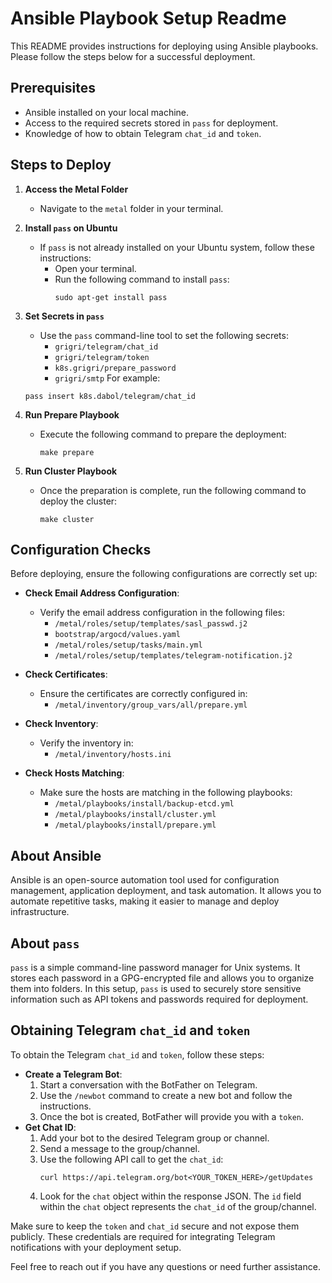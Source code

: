 # Ansible Playbook Setup Readme

This README provides instructions for deploying using Ansible playbooks. Please follow the steps below for a successful deployment.

## Prerequisites
- Ansible installed on your local machine.
- Access to the required secrets stored in `pass` for deployment.
- Knowledge of how to obtain Telegram `chat_id` and `token`.

## Steps to Deploy

1. **Access the Metal Folder**
    - Navigate to the `metal` folder in your terminal.

2. **Install `pass` on Ubuntu**
    - If `pass` is not already installed on your Ubuntu system, follow these instructions:
        - Open your terminal.
        - Run the following command to install `pass`:
            ```shell
            sudo apt-get install pass
            ```

3. **Set Secrets in `pass`**
    - Use the `pass` command-line tool to set the following secrets:
        - `grigri/telegram/chat_id`
        - `grigri/telegram/token`
        - `k8s.grigri/prepare_password`
        - `grigri/smtp`
    For example:
    ```shell
    pass insert k8s.dabol/telegram/chat_id
    ```

4. **Run Prepare Playbook**
    - Execute the following command to prepare the deployment:
        ```shell
        make prepare
        ```

5. **Run Cluster Playbook**
    - Once the preparation is complete, run the following command to deploy the cluster:
        ```shell
        make cluster
        ```

## Configuration Checks

Before deploying, ensure the following configurations are correctly set up:

- **Check Email Address Configuration**:
    - Verify the email address configuration in the following files:
        - `/metal/roles/setup/templates/sasl_passwd.j2`
        - `bootstrap/argocd/values.yaml`
        - `/metal/roles/setup/tasks/main.yml`
        - `/metal/roles/setup/templates/telegram-notification.j2`

- **Check Certificates**:
    - Ensure the certificates are correctly configured in:
        - `/metal/inventory/group_vars/all/prepare.yml`

- **Check Inventory**:
    - Verify the inventory in:
        - `/metal/inventory/hosts.ini`

- **Check Hosts Matching**:
    - Make sure the hosts are matching in the following playbooks:
        - `/metal/playbooks/install/backup-etcd.yml`
        - `/metal/playbooks/install/cluster.yml`
        - `/metal/playbooks/install/prepare.yml`

## About Ansible

Ansible is an open-source automation tool used for configuration management, application deployment, and task automation. It allows you to automate repetitive tasks, making it easier to manage and deploy infrastructure.

## About `pass`

`pass` is a simple command-line password manager for Unix systems. It stores each password in a GPG-encrypted file and allows you to organize them into folders. In this setup, `pass` is used to securely store sensitive information such as API tokens and passwords required for deployment.

## Obtaining Telegram `chat_id` and `token`

To obtain the Telegram `chat_id` and `token`, follow these steps:
- **Create a Telegram Bot**:
    1. Start a conversation with the BotFather on Telegram.
    2. Use the `/newbot` command to create a new bot and follow the instructions.
    3. Once the bot is created, BotFather will provide you with a `token`.
- **Get Chat ID**:
    1. Add your bot to the desired Telegram group or channel.
    2. Send a message to the group/channel.
    3. Use the following API call to get the `chat_id`:
        ```shell
        curl https://api.telegram.org/bot<YOUR_TOKEN_HERE>/getUpdates
        ```
    4. Look for the `chat` object within the response JSON. The `id` field within the `chat` object represents the `chat_id` of the group/channel.
   
Make sure to keep the `token` and `chat_id` secure and not expose them publicly. These credentials are required for integrating Telegram notifications with your deployment setup.

Feel free to reach out if you have any questions or need further assistance.
